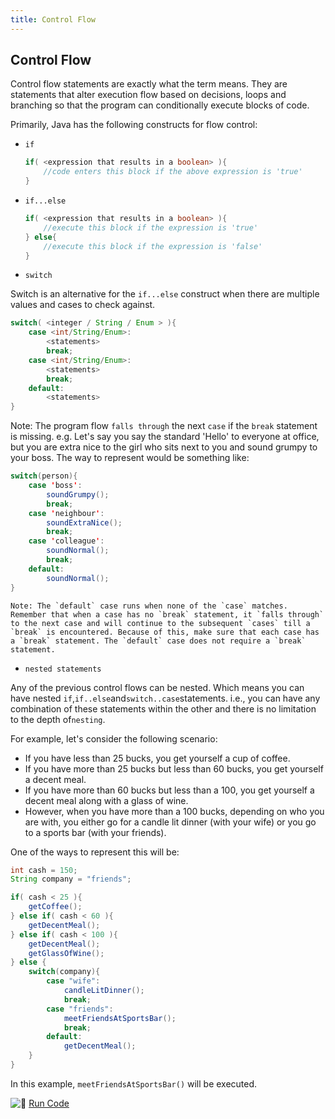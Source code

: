 ```yaml
---
title: Control Flow
---
```

## Control Flow

Control flow statements are exactly what the term means. They are statements that alter execution flow based on decisions, loops and branching so that the program can conditionally execute blocks of code.

Primarily, Java has the following constructs for flow control:

*   `if`
    ```java
    if( <expression that results in a boolean> ){
        //code enters this block if the above expression is 'true'
    }
    ```

*   `if...else`
    ```java
    if( <expression that results in a boolean> ){
        //execute this block if the expression is 'true'
    } else{
        //execute this block if the expression is 'false'
    }
    ```

*   `switch`

Switch is an alternative for the `if...else` construct when there are multiple values and cases to check against.

```java
switch( <integer / String / Enum > ){
    case <int/String/Enum>: 
        <statements>
        break;
    case <int/String/Enum>:
        <statements>
        break;
    default:
        <statements>
}
```

Note: The program flow `falls through` the next `case` if the `break` statement is missing. e.g. Let's say you say the standard 'Hello' to everyone at office, but you are extra nice to the girl who sits next to you and sound grumpy to your boss. The way to represent would be something like:
```java
switch(person){
    case 'boss': 
        soundGrumpy();
        break;
    case 'neighbour': 
        soundExtraNice();
        break;
    case 'colleague':
        soundNormal();
        break;
    default:
        soundNormal();
}
```

    Note: The `default` case runs when none of the `case` matches. Remember that when a case has no `break` statement, it `falls through` to the next case and will continue to the subsequent `cases` till a `break` is encountered. Because of this, make sure that each case has a `break` statement. The `default` case does not require a `break` statement. 

*   `nested statements`

Any of the previous control flows can be nested. Which means you can have nested `if`,`if..else`and`switch..case`statements. i.e., you can have any combination of these statements within the other and there is no limitation to the depth of`nesting`.

For example, let's consider the following scenario:

*   If you have less than 25 bucks, you get yourself a cup of coffee.
*   If you have more than 25 bucks but less than 60 bucks, you get yourself a decent meal.
*   If you have more than 60 bucks but less than a 100, you get yourself a decent meal along with a glass of wine.
*   However, when you have more than a 100 bucks, depending on who you are with, you either go for a candle lit dinner (with your wife) or you go to a sports bar (with your friends).

One of the ways to represent this will be:

```java
int cash = 150;
String company = "friends";

if( cash < 25 ){
    getCoffee();
} else if( cash < 60 ){
    getDecentMeal();
} else if( cash < 100 ){
    getDecentMeal();
    getGlassOfWine();
} else {
    switch(company){
        case "wife":
            candleLitDinner();
            break;
        case "friends": 
            meetFriendsAtSportsBar();
            break;
        default:
            getDecentMeal();
    }
}
```
In this example, `meetFriendsAtSportsBar()` will be executed.

![:rocket:](https://forum.freecodecamp.org/images/emoji/emoji_one/rocket.png?v=2 ":rocket:") <a href='https://repl.it/CJZi/1' target='_blank' rel='nofollow'>Run Code</a>
